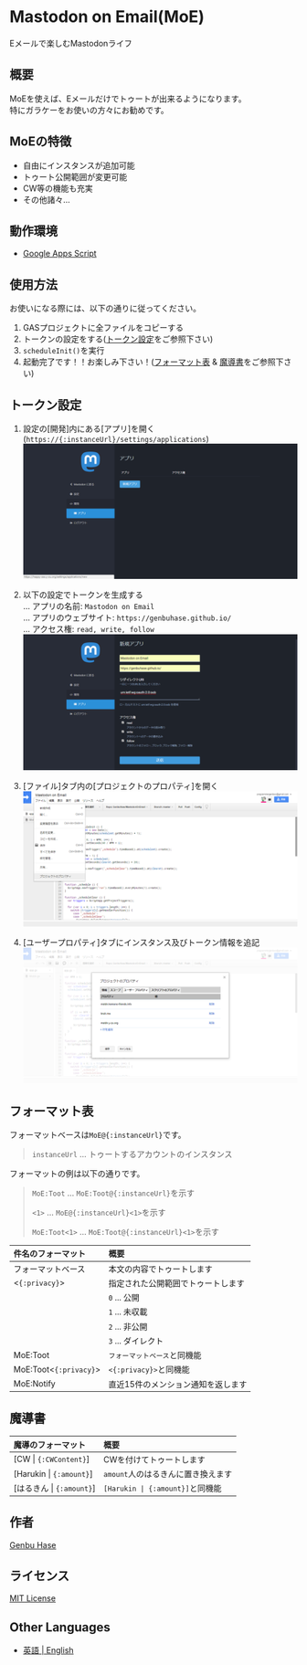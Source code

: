 # Mastodon on Email(MoE)
Eメールで楽しむMastodonライフ


## 概要
MoEを使えば、Eメールだけでトゥートが出来るようになります。<br />
特にガラケーをお使いの方々にお勧めです。


## MoEの特徴
* 自由にインスタンスが追加可能
* トゥート公開範囲が変更可能
* CW等の機能も充実
* その他諸々...


## 動作環境
* [Google Apps Script](https://www.google.com/script/start/)


## 使用方法
お使いになる際には、以下の通りに従ってください。
1.	GASプロジェクトに全ファイルをコピーする
2.	トークンの設定をする([トークン設定](#トークン設定)をご参照下さい)
3.	`scheduleInit()`を実行
4.	起動完了です！！お楽しみ下さい！([フォーマット表](#フォーマット表) & [魔導書](#魔導書)をご参照下さい)


## トークン設定
1.	設定の[開発]内にある[アプリ]を開く(`https://{:instanceUrl}/settings/applications`)<br />
	![アプリケーション設定](images/001.png)

2.	以下の設定でトークンを生成する<br />
	... アプリの名前: `Mastodon on Email`<br />
	... アプリのウェブサイト: `https://genbuhase.github.io/`<br />
	... アクセス権: `read, write, follow`<br />
	![トークン設定](images/002.png)

3.	[ファイル]タブ内の[プロジェクトのプロパティ]を開く<br />
	![プロジェクトのプロパティ](images/003.png)

4.	[ユーザープロパティ]タブにインスタンス及びトークン情報を追記<br />
	![ユーザープロパティ](images/004.png)


## フォーマット表
フォーマットベースは`MoE@{:instanceUrl}`です。
> `instanceUrl` ... トゥートするアカウントのインスタンス

フォーマットの例は以下の通りです。
> `MoE:Toot` ... `MoE:Toot@{:instanceUrl}`を示す
> 
> `<1>` ... `MoE@{:instanceUrl}<1>`を示す
> 
> `MoE:Toot<1>` ... `MoE:Toot@{:instanceUrl}<1>`を示す

| 件名のフォーマット | 概要 |
|:----------|:----------|
| フォーマットベース | 本文の内容でトゥートします |
| <`{:privacy}`> | 指定された公開範囲でトゥートします |
|| `0` ... 公開 |
|| `1` ... 未収載 |
|| `2` ... 非公開 |
|| `3` ... ダイレクト |
| MoE:Toot | `フォーマットベース`と同機能 |
| MoE:Toot<`{:privacy}`> | `<{:privacy}>`と同機能 |
| MoE:Notify | 直近15件のメンション通知を返します |


## 魔導書
| 魔導のフォーマット | 概要 |
|:----------|:----------|
| [CW \| `{:CWContent}`] | CWを付けてトゥートします |
| [Harukin \| `{:amount}`] | `amount`人のはるきんに置き換えます |
| [はるきん \| `{:amount}`] | `[Harukin \| {:amount}]`と同機能 |


## 作者
[Genbu Hase](https://github.com/GenbuHase)


## ライセンス
[MIT License](https://github.com/GenbuHase/MastodonOnEmail/blob/master/LICENSE)


## Other Languages
* [英語 | English](/README.md)